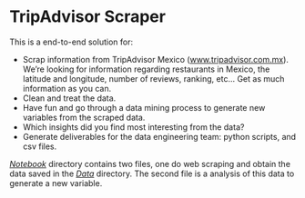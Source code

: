 # TripAdvisor Scraper

This is a end-to-end solution for:

- Scrap information from TripAdvisor Mexico (www.tripadvisor.com.mx). We’re looking for information regarding restaurants in Mexico, the latitude and longitude, number of reviews, ranking, etc... Get as much information as you can.
- Clean and treat the data.
- Have fun and go through a data mining process to generate new variables from the scraped data.
- Which insights did you find most interesting from the data?
- Generate deliverables for the data engineering team: python scripts, and csv files.


[*Notebook*](https://github.com/DiegoSalado/Data_Analist_Challenge/tree/main/Notebooks) directory contains two files, one do web scraping and obtain the data saved in the [*Data*](https://github.com/DiegoSalado/Data_Analist_Challenge/tree/main/Data) directory. The second file is a analysis of this data to generate a new variable.
